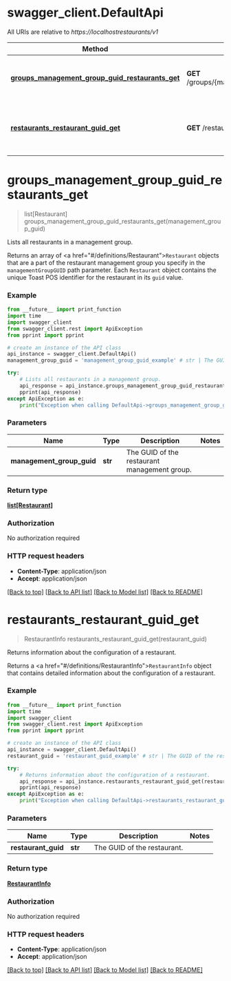 # swagger_client.DefaultApi

All URIs are relative to *https://localhostrestaurants/v1*

Method | HTTP request | Description
------------- | ------------- | -------------
[**groups_management_group_guid_restaurants_get**](DefaultApi.md#groups_management_group_guid_restaurants_get) | **GET** /groups/{managementGroupGUID}/restaurants | Lists all restaurants in a management group.
[**restaurants_restaurant_guid_get**](DefaultApi.md#restaurants_restaurant_guid_get) | **GET** /restaurants/{restaurantGUID} | Returns information about the configuration of a restaurant.


# **groups_management_group_guid_restaurants_get**
> list[Restaurant] groups_management_group_guid_restaurants_get(management_group_guid)

Lists all restaurants in a management group.

Returns an array of <a href=\"#/definitions/Restaurant\">`Restaurant`</a> objects that are a part of the restaurant management group you specify in the `managementGroupGUID` path parameter. Each `Restaurant` object contains the unique Toast POS identifier for the restaurant in its `guid` value. 

### Example 
```python
from __future__ import print_function
import time
import swagger_client
from swagger_client.rest import ApiException
from pprint import pprint

# create an instance of the API class
api_instance = swagger_client.DefaultApi()
management_group_guid = 'management_group_guid_example' # str | The GUID of the restaurant management group.

try: 
    # Lists all restaurants in a management group.
    api_response = api_instance.groups_management_group_guid_restaurants_get(management_group_guid)
    pprint(api_response)
except ApiException as e:
    print("Exception when calling DefaultApi->groups_management_group_guid_restaurants_get: %s\n" % e)
```

### Parameters

Name | Type | Description  | Notes
------------- | ------------- | ------------- | -------------
 **management_group_guid** | **str**| The GUID of the restaurant management group. | 

### Return type

[**list[Restaurant]**](Restaurant.md)

### Authorization

No authorization required

### HTTP request headers

 - **Content-Type**: application/json
 - **Accept**: application/json

[[Back to top]](#) [[Back to API list]](../README.md#documentation-for-api-endpoints) [[Back to Model list]](../README.md#documentation-for-models) [[Back to README]](../README.md)

# **restaurants_restaurant_guid_get**
> RestaurantInfo restaurants_restaurant_guid_get(restaurant_guid)

Returns information about the configuration of a restaurant.

Returns a <a href=\"#/definitions/RestaurantInfo\">`RestaurantInfo`</a> object that contains detailed information about the configuration of a restaurant. 

### Example 
```python
from __future__ import print_function
import time
import swagger_client
from swagger_client.rest import ApiException
from pprint import pprint

# create an instance of the API class
api_instance = swagger_client.DefaultApi()
restaurant_guid = 'restaurant_guid_example' # str | The GUID of the restaurant.

try: 
    # Returns information about the configuration of a restaurant.
    api_response = api_instance.restaurants_restaurant_guid_get(restaurant_guid)
    pprint(api_response)
except ApiException as e:
    print("Exception when calling DefaultApi->restaurants_restaurant_guid_get: %s\n" % e)
```

### Parameters

Name | Type | Description  | Notes
------------- | ------------- | ------------- | -------------
 **restaurant_guid** | **str**| The GUID of the restaurant. | 

### Return type

[**RestaurantInfo**](RestaurantInfo.md)

### Authorization

No authorization required

### HTTP request headers

 - **Content-Type**: application/json
 - **Accept**: application/json

[[Back to top]](#) [[Back to API list]](../README.md#documentation-for-api-endpoints) [[Back to Model list]](../README.md#documentation-for-models) [[Back to README]](../README.md)

